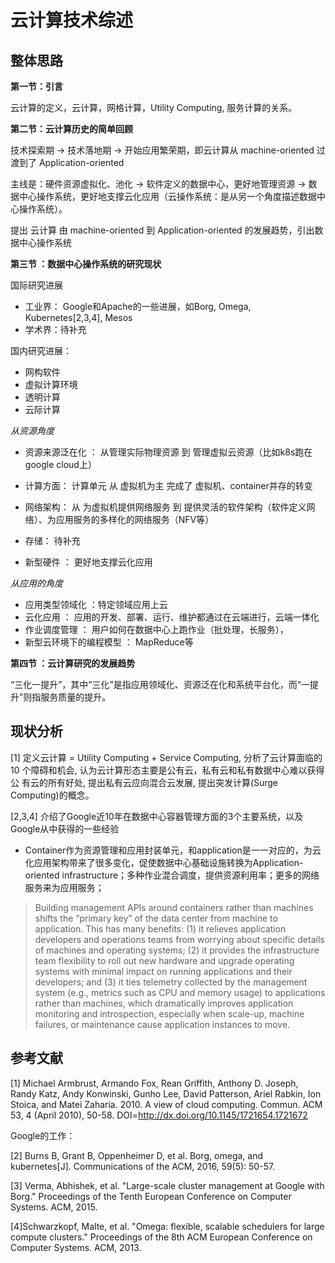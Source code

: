 云计算技术综述
=============

## 整体思路

**第一节：引言**

云计算的定义，云计算，网格计算，Utility Computing, 服务计算的关系。



**第二节：云计算历史的简单回顾**

技术探索期 -> 技术落地期 -> 开始应用繁荣期，即云计算从 machine-oriented 过渡到了 Application-oriented

主线是：硬件资源虚拟化、池化 -> 软件定义的数据中心，更好地管理资源 -> 数据中心操作系统，更好地支撑云化应用（云操作系统：是从另一个角度描述数据中心操作系统）。

提出 云计算 由 machine-oriented 到 Application-oriented 的发展趋势，引出数据中心操作系统


**第三节 ：数据中心操作系统的研究现状**

国际研究进展

- 工业界： Google和Apache的一些进展，如Borg, Omega, Kubernetes[2,3,4], Mesos
- 学术界：待补充

国内研究进展：

- 网构软件
- 虚拟计算环境
- 透明计算
- 云际计算


*从资源角度* 

- 资源来源泛在化 ： 从管理实际物理资源 到 管理虚拟云资源（比如k8s跑在google cloud上）
- 计算方面： 计算单元 从 虚拟机为主 完成了 虚拟机、container并存的转变
- 网络架构： 从 为虚拟机提供网络服务 到 提供灵活的软件架构（软件定义网络）、为应用服务的多样化的网络服务（NFV等）
- 存储： 待补充

- 新型硬件 ： 更好地支撑云化应用

*从应用的角度* 

- 应用类型领域化 ：特定领域应用上云
- 云化应用 ： 应用的开发、部署、运行、维护都通过在云端进行，云端一体化
- 作业调度管理 ： 用户如何在数据中心上跑作业（批处理，长服务），
- 新型云环境下的编程模型 ： MapReduce等

**第四节 ：云计算研究的发展趋势**

“三化一提升”，其中“三化”是指应用领域化、资源泛在化和系统平台化，而“一提升”则指服务质量的提升。

## 现状分析

[1] 定义云计算 = Utility Computing + Service Computing, 分析了云计算面临的10
个障碍和机会, 认为云计算形态主要是公有云，私有云和私有数据中心难以获得公
有云的所有好处, 提出私有云应向混合云发展, 提出突发计算(Surge Computing)的概念。

[2,3,4] 介绍了Google近10年在数据中心容器管理方面的3个主要系统，以及Google从中获得的一些经验

- Container作为资源管理和应用封装单元，和application是一一对应的，为云化应用架构带来了很多变化，促使数据中心基础设施转换为Application-oriented infrastructure；多种作业混合调度，提供资源利用率；更多的网络服务来为应用服务；

> Building management APIs around containers rather than machines shifts the “primary key” of the data center from machine to application. This has many benefits: (1) it relieves application developers and operations teams from worrying about specific details of machines and operating systems; (2) it provides the infrastructure team flexibility to roll out new hardware and upgrade operating systems with minimal impact on running applications and their developers; and (3) it ties telemetry collected by the management system (e.g., metrics such as CPU and memory usage) to applications rather than machines, which dramatically improves application monitoring and introspection, especially when scale-up, machine failures, or maintenance cause application instances to move.



## 参考文献

[1] Michael Armbrust, Armando Fox, Rean Griffith, Anthony D. Joseph, Randy Katz, Andy Konwinski, Gunho Lee, David Patterson, Ariel Rabkin, Ion Stoica, and Matei Zaharia. 2010. A view of cloud computing. Commun. ACM 53, 4 (April 2010), 50-58. DOI=http://dx.doi.org/10.1145/1721654.1721672

Google的工作：

[2] Burns B, Grant B, Oppenheimer D, et al. Borg, omega, and kubernetes[J]. Communications of the ACM, 2016, 59(5): 50-57.

[3] Verma, Abhishek, et al. "Large-scale cluster management at Google with Borg." Proceedings of the Tenth European Conference on Computer Systems. ACM, 2015.

[4]Schwarzkopf, Malte, et al. "Omega: flexible, scalable schedulers for large compute clusters." Proceedings of the 8th ACM European Conference on Computer Systems. ACM, 2013.
